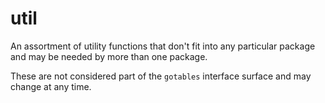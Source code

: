 # util

An assortment of utility functions that don't fit into any particular package and may be needed by more than one package.

These are not considered part of the `gotables` interface surface and may change at any time.
